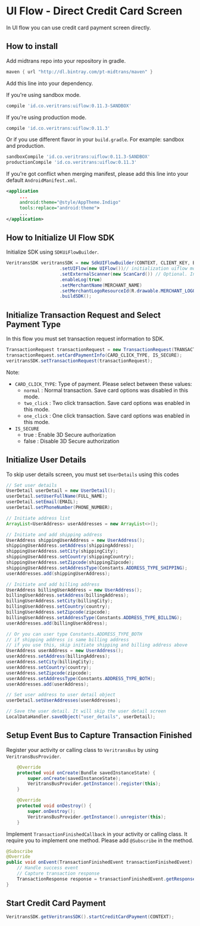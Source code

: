 # UI Flow - Direct Credit Card Screen

In UI flow you can use credit card payment screen directly.

## How to install

Add midtrans repo into your repository in gradle.
```Groovy
maven { url "http://dl.bintray.com/pt-midtrans/maven" }
```

Add this line into your dependency.

If you're using sandbox mode.
```Groovy
compile 'id.co.veritrans:uiflow:0.11.3-SANDBOX'
```

If you're using production mode.
```Groovy
compile 'id.co.veritrans:uiflow:0.11.3'
```

Or if you use different flavor in your `build.gradle`.
For example: sandbox and production.
```Groovy
sandboxCompile 'id.co.veritrans:uiflow:0.11.3-SANDBOX'
productionCompile 'id.co.veritrans:uiflow:0.11.3'
```

If you're got conflict when merging manifest, please add this line into your default `AndroidManifest.xml`.
```xml
<application
     ...
     android:theme="@style/AppTheme.Indigo"
     tools:replace="android:theme">
     ...
</application>
```

## How to Initialize UI Flow SDK

Initialize SDK using `SDKUiFlowBuilder`.
```Java
VeritransSDK veritransSDK = new SdkUIFlowBuilder(CONTEXT, CLIENT_KEY, BASE_URL)
                    .setUIFlow(new UIFlow())// initialization uiflow mode
                    .setExternalScanner(new ScanCard()) // Optional. Initialization for using external scancard
                    .enableLog(true)
                    .setMerchantName(MERCHANT_NAME)
                    .setMerchantLogoResourceId(R.drawable.MERCHANT_LOGO_ID)
                    .buildSDK();
```

## Initialize Transaction Request and Select Payment Type

In this flow you must set transaction request information to SDK.

```Java
TransactionRequest transactionRequest = new TransactionRequest(TRANSACTION_ID, TRANSACTION_AMOUNT);
transactionRequest.setCardPaymentInfo(CARD_CLICK_TYPE, IS_SECURE);
veritransSDK.setTransactionRequest(transactionRequest);
```

Note: 

- `CARD_CLICK_TYPE`: Type of payment. Please select between these values:
     - `normal` : Normal transaction. Save card options was disabled in this mode.
     - `two_click` : Two click transaction. Save card options was enabled in this mode.
     - `one_click` : One click transaction. Save card options was enabled in this mode.
- `IS_SECURE`
     - true : Enable 3D Secure authorization
     - false : Disable 3D Secure authorization
     
## Initialize User Details

To skip user details screen, you must set `UserDetails` using this codes

```Java
// Set user details
UserDetail userDetail = new UserDetail();
userDetail.setUserFullName(FULL_NAME);
userDetail.setEmail(EMAIL);
userDetail.setPhoneNumber(PHONE_NUMBER);

// Initiate address list
ArrayList<UserAddress> userAddresses = new ArrayList<>();

// Initiate and add shipping address
UserAddress shippingUserAddress = new UserAddress();
shippingUserAddress.setAddress(shippingAddress);
shippingUserAddress.setCity(shippingCity);
shippingUserAddress.setCountry(shippingCountry);
shippingUserAddress.setZipcode(shippingZipcode);
shippingUserAddress.setAddressType(Constants.ADDRESS_TYPE_SHIPPING);
userAddresses.add(shippingUserAddress);

// Initiate and add billing address
UserAddress billingUserAddress = new UserAddress();
billingUserAddress.setAddress(billingAddress);
billingUserAddress.setCity(billingCity);
billingUserAddress.setCountry(country);
billingUserAddress.setZipcode(zipcode);
billingUserAddress.setAddressType(Constants.ADDRESS_TYPE_BILLING);
userAddresses.add(billingUserAddress);

// Or you can user type Constants.ADDRESS_TYPE_BOTH 
// if shipping address is same billing address
// if you use this, skip initiate shipping and billing address above
UserAddress userAddress = new UserAddress();
userAddress.setAddress(billingAddress);
userAddress.setCity(billingCity);
userAddress.setCountry(country);
userAddress.setZipcode(zipcode);
userAddress.setAddressType(Constants.ADDRESS_TYPE_BOTH);
userAddresses.add(userAddress);

// Set user address to user detail object
userDetail.setUserAddresses(userAddresses);

// Save the user detail. It will skip the user detail screen
LocalDataHandler.saveObject("user_details", userDetail);
```

## Setup Event Bus to Capture Transaction Finished

Register your activity or calling class to `VeritransBus` by using `VeritransBusProvider`.

```Java
    @Override
    protected void onCreate(Bundle savedInstanceState) {
        super.onCreate(savedInstanceState);
        VeritransBusProvider.getInstance().register(this);
    }

    @Override
    protected void onDestroy() {
        super.onDestroy();
        VeritransBusProvider.getInstance().unregister(this);
    }
```

Implement `TransactionFinishedCallback` in your activity or calling class. 
It require you to implement one method. 
Please add `@Subscribe` in the method.
```Java
@Subscribe
@Override
public void onEvent(TransactionFinishedEvent transactionFinishedEvent) {
    // Handle success event
    // Capture transaction response
    TransactionResponse response = transactionFinishedEvent.getResponse();
}
```

## Start Credit Card Payment
```Java
VeritransSDK.getVeritransSDK().startCreditCardPayment(CONTEXT);
```
